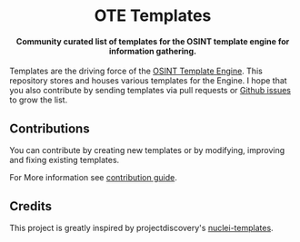 <h1 align="center">
OTE Templates
</h1>
<h4 align="center">Community curated list of templates for the OSINT template engine for information gathering.</h4>

Templates are the driving force of the [OSINT Template Engine](https://github.com/3nock/OTE). This repository stores and houses various templates for the Engine. I hope that you also contribute by sending templates via pull requests or [Github issues]() to grow the list.

## Contributions

You can contribute by creating new templates or by modifying, improving and fixing existing templates. 

For More information see [contribution guide](CONTRIBUTING.md).

## Credits

This project is greatly inspired by projectdiscovery's [nuclei-templates](https://github.com/projectdiscovery/nuclei-templates).